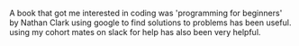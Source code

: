 A book that got me interested in coding was 'programming for beginners' by Nathan Clark
using google to find solutions to problems has been useful.
using my cohort mates on slack for help has also been very helpful.
